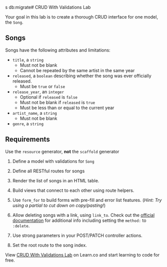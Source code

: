 s db:migrate# CRUD With Validations Lab

Your goal in this lab is to create a thorough CRUD interface for one model, the
`Song`.

## Songs

Songs have the following attributes and limitations:

- `title`, a `string`
  - Must not be blank
  - Cannot be repeated by the same artist in the same year
- `released`, a `boolean` describing whether the song was ever officially
  released.
  - Must be `true` or `false`
- `release_year`, an `integer`
  - Optional if `released` is `false`
  - Must not be blank if `released` is `true`
  - Must be less than or equal to the current year
- `artist_name`, a `string`
  - Must not be blank
- `genre`, a `string`

## Requirements

Use the `resource` generator, **not** the `scaffold` generator

1.  Define a model with validations for `Song`

2.  Define all RESTful routes for songs

3.  Render the list of songs in an HTML table.

4.  Build views that connect to each other using route helpers. 

5.  Use `form_for` to build forms with pre-fill and error list features. (_Hint:
    Try using a partial to cut down on copy/pasting!_)

6.  Allow deleting songs with a link, using `link_to`. Check out the [official
    documentation][link_to] for additional info including setting the `method:` to
    `:delete`.

7.  Use strong parameters in your POST/PATCH controller actions.

8.  Set the root route to the song index.

<p data-visibility='hidden'>View <a href='https://learn.co/lessons/crud-with-validations-lab' title='CRUD With Validations Lab'>CRUD With Validations Lab</a> on Learn.co and start learning to code for free.</p>

[link_to]: http://api.rubyonrails.org/classes/ActionView/Helpers/UrlHelper.html#method-i-link_to
[assets]: http://apidock.com/rails/v4.2.1/ActionView/Helpers/AssetTagHelper/javascript_include_tag
